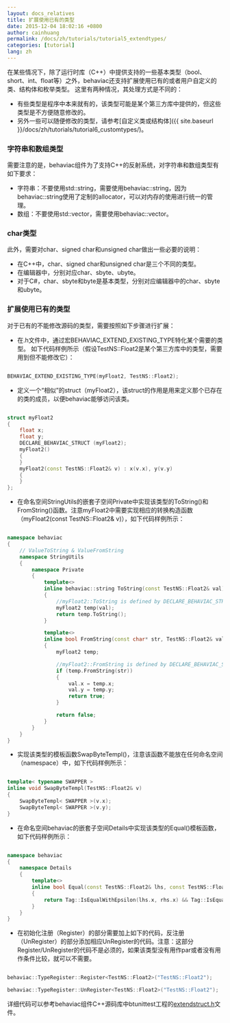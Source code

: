 ```yaml
---
layout: docs_relatives
title: 扩展使用已有的类型
date: 2015-12-04 18:02:16 +0800
author: cainhuang
permalink: /docs/zh/tutorials/tutorial5_extendtypes/
categories: [tutorial]
lang: zh
---
```


在某些情况下，除了运行时库（C++）中提供支持的一些基本类型（bool、short、int、float等）之外，behaviac还支持扩展使用已有的或者用户自定义的类、结构体和枚举类型。
这里有两种情况，其处理方式是不同的：

- 有些类型是程序中本来就有的，该类型可能是某个第三方库中提供的，但这些类型是不方便随意修改的。
- 另外一些可以随便修改的类型，请参考[自定义类或结构体]({{ site.baseurl }}/docs/zh/tutorials/tutorial6_customtypes/)。

### 字符串和数组类型

需要注意的是，behaviac组件为了支持C++的反射系统，对字符串和数组类型有如下要求：

- 字符串：不要使用std::string，需要使用behaviac::string，因为behaviac::string使用了定制的allocator，可以对内存的使用进行统一的管理。
- 数组：不要使用std::vector，需要使用behaviac::vector。

### char类型

此外，需要对char、signed char和unsigned char做出一些必要的说明：

- 在C++中，char、signed char和unsigned char是三个不同的类型。
- 在编辑器中，分别对应char、sbyte、ubyte。
- 对于C#，char、sbyte和byte是基本类型，分别对应编辑器中的char、sbyte和ubyte。

### 扩展使用已有的类型

对于已有的不能修改源码的类型，需要按照如下步骤进行扩展：

- 在.h文件中，通过宏BEHAVIAC_EXTEND_EXISTING_TYPE特化某个需要的类型。
如下代码样例所示（假设TestNS::Float2是某个第三方库中的类型，需要用到但不能修改它）：


```cpp

BEHAVIAC_EXTEND_EXISTING_TYPE(myFloat2, TestNS::Float2);

```

- 定义一个“相似”的struct（myFloat2），该struct的作用是用来定义那个已存在的类的成员，以便behaviac能够访问该类。


```cpp

struct myFloat2
{
    float x;
    float y;
    DECLARE_BEHAVIAC_STRUCT (myFloat2);
    myFloat2()
	{
	}
	myFloat2(const TestNS::Float2& v) : x(v.x), y(v.y)
	{
	}
};

```

- 在命名空间StringUtils的嵌套子空间Private中实现该类型的ToString()和FromString()函数。注意myFloat2中需要实现相应的转换构造函数（myFloat2(const TestNS::Float2& v)），如下代码样例所示：


```cpp

namespace behaviac
{
    // ValueToString & ValueFromString
    namespace StringUtils
    {
        namespace Private
        {
            template<>
            inline behaviac::string ToString(const TestNS::Float2& val)
            {
                //myFloat2::ToString is defined by DECLARE_BEHAVIAC_STRUCT(myFloat2)
                myFloat2 temp(val);
                return temp.ToString();
            }

            template<>
            inline bool FromString(const char* str, TestNS::Float2& val)
            {
                myFloat2 temp;

                //myFloat2::FromString is defined by DECLARE_BEHAVIAC_STRUCT(myFloat2)
                if (temp.FromString(str))
                {
                    val.x = temp.x;
                    val.y = temp.y;
                    return true;
                }

                return false;
            }
        }
    }
}

```

- 实现该类型的模板函数SwapByteTempl()，注意该函数不能放在任何命名空间（namespace）中，如下代码样例所示：


```cpp

template< typename SWAPPER >
inline void SwapByteTempl(TestNS::Float2& v)
{
	SwapByteTempl< SWAPPER >(v.x);
	SwapByteTempl< SWAPPER >(v.y);
}

```

- 在命名空间behaviac的嵌套子空间Details中实现该类型的Equal()模板函数，如下代码样例所示：


```cpp

namespace behaviac
{
	namespace Details
 	{
       	template<>
		inline bool Equal(const TestNS::Float2& lhs, const TestNS::Float2& rhs)
        {
			return Tag::IsEqualWithEpsilon(lhs.x, rhs.x) && Tag::IsEqualWithEpsilon(lhs.y, rhs.y);
		}
	}
}

```

- 在初始化注册（Register）的部分需要加上如下的代码，反注册（UnRegister）的部分添加相应UnRegister的代码。注意：这部分Register/UnRegister的代码不是必须的，如果该类型没有用作par或者没有用作条件比较，就可以不需要。


```cpp

behaviac::TypeRegister::Register<TestNS::Float2>("TestNS::Float2");

behaviac::TypeRegister::UnRegister<TestNS::Float2>("TestNS::Float2");

```

详细代码可以参考behaviac组件C++源码库中btunittest工程的[extendstruct.h]({{site.repository}}/blob/master/test/btunittest/ext/extendstruct.h)文件。
